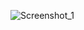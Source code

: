 ![Screenshot_1](https://github.com/husanmuminov1986/dasturlashkursi/assets/169873581/cf97be4e-9430-4527-b229-aec1e49e75ad)
